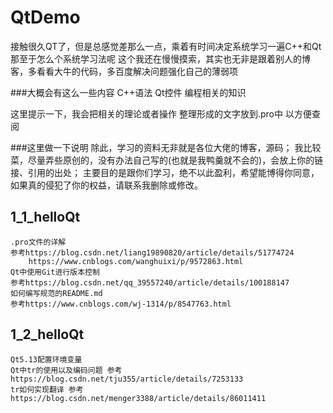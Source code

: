 # QtDemo
接触很久QT了，但是总感觉差那么一点，乘着有时间决定系统学习一遍C++和Qt
那至于怎么个系统学习法呢
这个我还在慢慢摸索，其实也无非是跟着别人的博客，多看看大牛的代码，多百度解决问题强化自己的薄弱项

###大概会有这么一些内容
C++语法
Qt控件
编程相关的知识

这里提示一下，我会把相关的理论或者操作 整理形成的文字放到.pro中 以方便查阅

###这里做一下说明
除此，学习的资料无非就是各位大佬的博客，源码；
我比较菜，尽量弄些原创的，没有办法自己写的(也就是我鸭羹就不会的)，会放上你的链接、引用的出处；
主要目的是跟你们学习，绝不以此盈利，希望能博得你同意，如果真的侵犯了你的权益，请联系我删除或修改。

## 1_1_helloQt
	.pro文件的详解  
	参考https://blog.csdn.net/liang19890820/article/details/51774724
		https://www.cnblogs.com/wanghuixi/p/9572863.html
	Qt中使用Git进行版本控制
	参考https://blog.csdn.net/qq_39557240/article/details/100188147
	如何编写规范的README.md 
	参考https://www.cnblogs.com/wj-1314/p/8547763.html
## 1_2_helloQt
	Qt5.13配置环境变量
	Qt中tr的使用以及编码问题 参考https://blog.csdn.net/tju355/article/details/7253133
	tr如何实现翻译 参考https://blog.csdn.net/menger3388/article/details/86011411